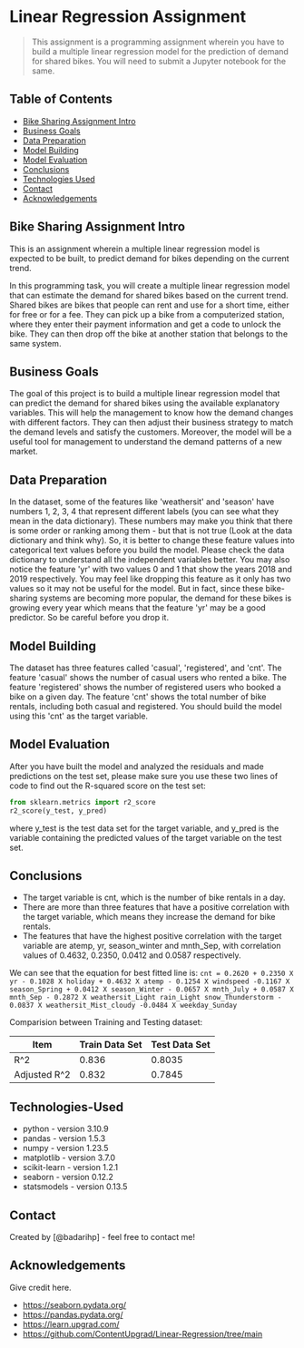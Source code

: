 # Linear Regression Assignment
> This assignment is a programming assignment wherein you have to build a multiple linear regression model for the prediction of demand for shared bikes. You will need to submit a Jupyter notebook for the same.


## Table of Contents
* [Bike Sharing Assignment Intro](#bike-sharing-assignment-intro)
* [Business Goals](#business-goals)
* [Data Preparation](#data-preparation)
* [Model Building](#model-building)
* [Model Evaluation](#model-evaluation)
* [Conclusions](#conclusions)
* [Technologies Used](#technologies-used)
* [Contact](#contact)
* [Acknowledgements](#acknowledgements)

<!-- You can include any other section that is pertinent to your problem -->
## Bike Sharing Assignment Intro
This is an assignment wherein a multiple linear regression model is expected to be built, to predict demand for bikes depending on the current trend.

In this programming task, you will create a multiple linear regression model that can estimate the demand for shared bikes based on the current trend. Shared bikes are bikes that people can rent and use for a short time, either for free or for a fee. They can pick up a bike from a computerized station, where they enter their payment information and get a code to unlock the bike. They can then drop off the bike at another station that belongs to the same system.

## Business Goals
The goal of this project is to build a multiple linear regression model that can predict the demand for shared bikes using the available explanatory variables. This will help the management to know how the demand changes with different factors. They can then adjust their business strategy to match the demand levels and satisfy the customers. Moreover, the model will be a useful tool for management to understand the demand patterns of a new market.

##  Data Preparation
In the dataset, some of the features like 'weathersit' and 'season' have numbers 1, 2, 3, 4 that represent different labels (you can see what they mean in the data dictionary). These numbers may make you think that there is some order or ranking among them - but that is not true (Look at the data dictionary and think why). So, it is better to change these feature values into categorical text values before you build the model. Please check the data dictionary to understand all the independent variables better. You may also notice the feature 'yr' with two values 0 and 1 that show the years 2018 and 2019 respectively. You may feel like dropping this feature as it only has two values so it may not be useful for the model. But in fact, since these bike-sharing systems are becoming more popular, the demand for these bikes is growing every year which means that the feature 'yr' may be a good predictor. So be careful before you drop it.

## Model Building
The dataset has three features called 'casual', 'registered', and 'cnt'. The feature 'casual' shows the number of casual users who rented a bike. The feature 'registered' shows the number of registered users who booked a bike on a given day. The feature 'cnt' shows the total number of bike rentals, including both casual and registered. You should build the model using this 'cnt' as the target variable.

## Model Evaluation
After you have built the model and analyzed the residuals and made predictions on the test set, please make sure you use these two lines of code to find out the R-squared score on the test set:

```python
from sklearn.metrics import r2_score
r2_score(y_test, y_pred)
```

where y_test is the test data set for the target variable, and y_pred is the variable containing the predicted values of the target variable on the test set.


## Conclusions
- The target variable is cnt, which is the number of bike rentals in a day.
- There are more than three features that have a positive correlation with the target variable, which means they increase the demand for bike rentals.
- The features that have the highest positive correlation with the target variable are atemp, yr, season_winter and mnth_Sep, with correlation values of 0.4632, 0.2350, 0.0412 and 0.0587 respectively.

We can see that the equation for best fitted line is:
```cnt = 0.2620 + 0.2350 X yr - 0.1028 X holiday + 0.4632 X atemp - 0.1254 X windspeed -0.1167 X season_Spring + 0.0412 X season_Winter - 0.0657 X mnth_July + 0.0587 X mnth_Sep - 0.2872 X weathersit_Light rain_Light snow_Thunderstorm - 0.0837 X weathersit_Mist_cloudy -0.0484 X weekday_Sunday```

Comparision between Training and Testing dataset:

| **Item**          | **Train Data Set** | **Test Data Set** |
| ----------------- | -------------- | ------------- |
| R^2               |   0.836        | 0.8035        |
| Adjusted R^2      |   0.832        | 0.7845        |

## Technologies-Used
- python - version 3.10.9
- pandas - version 1.5.3
- numpy - version 1.23.5
- matplotlib - version 3.7.0
- scikit-learn - version 1.2.1
- seaborn - version 0.12.2
- statsmodels - version 0.13.5

## Contact
Created by [@badarihp] - feel free to contact me!

## Acknowledgements
Give credit here.
- https://seaborn.pydata.org/
- https://pandas.pydata.org/
- https://learn.upgrad.com/
- https://github.com/ContentUpgrad/Linear-Regression/tree/main 
